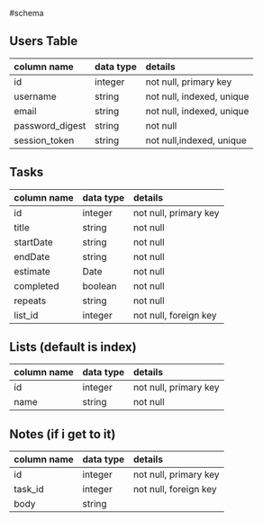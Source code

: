 #schema

## Users Table

| column name     | data type | details                   |
| :-------------- | :-------- | :------------------------ |
| id              | integer   | not null, primary key     |
| username        | string    | not null, indexed, unique |
| email           | string    | not null, indexed, unique |
| password_digest | string    | not null                  |
| session_token   | string    | not null,indexed, unique  |


## Tasks
| column name           | data type      | details                   |    
| :---------------------| :------------- | :------                   |
| id                    | integer        | not null, primary key     |
| title                 | string         | not null                  |
| startDate             | string         | not null                  |
| endDate               | string         | not null                  |
| estimate              | Date           | not null                  |
| completed             | boolean        | not null                  |
| repeats               | string         | not null                  |
| list_id               | integer        | not null, foreign key     |


## Lists (default is index)
| column name           | data type      | details                   |    
| :---------------------| :------------- | :------                   |
| id                    | integer        | not null, primary key     |
| name                  | string         | not null                  |



## Notes (if i get to it)
| column name           | data type      | details                   |    
| :---------------------| :------------- | :------                   |
| id                    | integer        | not null, primary key     |
| task_id               | integer        | not null, foreign key     |
| body                  | string         |                           |
